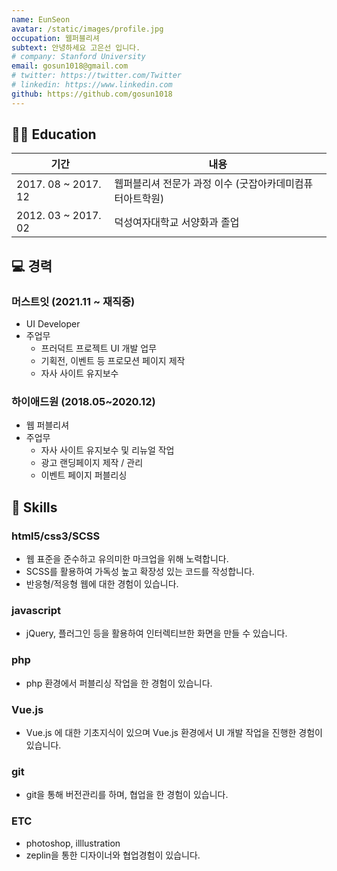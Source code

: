 ```yaml
---
name: EunSeon
avatar: /static/images/profile.jpg
occupation: 웹퍼블리셔
subtext: 안녕하세요 고은선 입니다.
# company: Stanford University
email: gosun1018@gmail.com
# twitter: https://twitter.com/Twitter
# linkedin: https://www.linkedin.com
github: https://github.com/gosun1018
---
```


## 👩‍🎓 Education

| 기간                | 내용                                                     |
| ------------------- | -------------------------------------------------------- |
| 2017. 08 ~ 2017. 12 | 웹퍼블리셔 전문가 과정 이수 (굿잡아카데미컴퓨터아트학원) |
| 2012. 03 ~ 2017. 02 | 덕성여자대학교 서양화과 졸업                             |

## 💻 경력

### 머스트잇 (2021.11 ~ 재직중)

- UI Developer
- 주업무
  - 프러덕트 프로젝트 UI 개발 업무
  - 기획전, 이벤트 등 프로모션 페이지 제작
  - 자사 사이트 유지보수

### 하이애드원 (2018.05~2020.12)

- 웹 퍼블리셔
- 주업무
  - 자사 사이트 유지보수 및 리뉴얼 작업
  - 광고 랜딩페이지 제작 / 관리
  - 이벤트 페이지 퍼블리싱

## 🔧 Skills

### html5/css3/SCSS

- 웹 표준을 준수하고 유의미한 마크업을 위해 노력합니다.
- SCSS를 활용하여 가독성 높고 확장성 있는 코드를 작성합니다.
- 반응형/적응형 웹에 대한 경험이 있습니다.

### javascript

- jQuery, 플러그인 등을 활용하여 인터렉티브한 화면을 만들 수 있습니다.

### php

- php 환경에서 퍼블리싱 작업을 한 경험이 있습니다.

### Vue.js

- Vue.js 에 대한 기초지식이 있으며 Vue.js 환경에서 UI 개발 작업을 진행한 경험이 있습니다.

### git

- git을 통해 버전관리를 하며, 협업을 한 경험이 있습니다.

### ETC

- photoshop, illlustration
- zeplin을 통한 디자이너와 협업경험이 있습니다.
